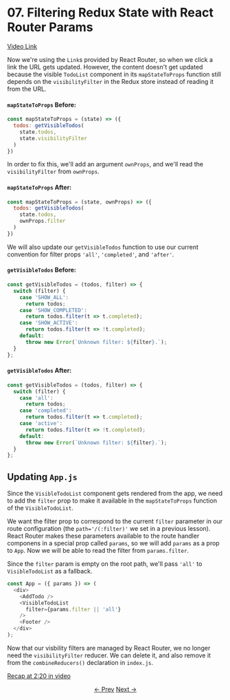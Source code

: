 # 07. Filtering Redux State with React Router Params
[Video Link](https://egghead.io/lessons/javascript-redux-filtering-redux-state-with-react-router-params)

Now we're using the `Link`s provided by React Router, so when we click a link the URL gets updated. However, the content doesn't get updated because the visible `TodoList` component in its `mapStateToProps` function still depends on the `visibilityFilter` in the Redux store instead of reading it from the URL.

#### `mapStateToProps` Before:
```javascript
const mapStateToProps = (state) => ({
  todos: getVisibleTodos(
    state.todos,
    state.visibilityFilter
  )
})
```

In order to fix this, we'll add an argument `ownProps`, and we'll read the `visibilityFilter` from `ownProps`.

#### `mapStateToProps` After:
```javascript
const mapStateToProps = (state, ownProps) => ({
  todos: getVisibleTodos(
    state.todos,
    ownProps.filter
  )
})
```

We will also update our `getVisibleTodos` function to use our current convention for filter props `'all'`, `'completed'`, and `'after'`.

#### `getVisibleTodos` Before:
```javascript
const getVisibleTodos = (todos, filter) => {
  switch (filter) {
    case 'SHOW_ALL':
      return todos;
    case 'SHOW_COMPLETED':
      return todos.filter(t => t.completed);
    case 'SHOW_ACTIVE':
      return todos.filter(t => !t.completed);
    default:
      throw new Error(`Unknown filter: ${filter}.`);
  }
};
```

#### `getVisibleTodos` After:
```javascript
const getVisibleTodos = (todos, filter) => {
  switch (filter) {
    case 'all':
      return todos;
    case 'completed':
      return todos.filter(t => t.completed);
    case 'active':
      return todos.filter(t => !t.completed);
    default:
      throw new Error(`Unknown filter: ${filter}.`);
  }
};
```

## Updating `App.js`

Since the `VisibleTodoList` component gets rendered from the app, we need to add the `filter` prop to make it available in the `mapStateToProps` function of the `VisibleTodoList`.

We want the filter prop to correspond to the current `filter` parameter in our route configuration (the `path='/(:filter)'` we set in a previous lesson). React Router makes these parameters available to the route handler componens in a special prop called `params`, so we will add `params` as a prop to `App`. Now we will be able to read the filter from `params.filter`.

Since the `filter` param is empty on the root path, we'll pass `'all'` to `VisibleTodoList` as a fallback.

```javascript
const App = ({ params }) => (
  <div>
    <AddTodo />
    <VisibleTodoList
      filter={params.filter || 'all'}
    />
    <Footer />
  </div>
);
```

Now that our visbility filters are managed by React Router, we no longer need the `visibilityFilter` reducer. We can delete it, and also remove it from the `combineReducers()` declaration in `index.js`.


[Recap at 2:20 in video](https://egghead.io/lessons/javascript-redux-filtering-redux-state-with-react-router-params)


<p align="center">
<a href="./06-Navigating_with_React_Router_Link.md"><- Prev</a>
<a href="./08-Using_withRouter_to_Inject_the_Params_into_Connected_Components.md">Next -></a>
</p>